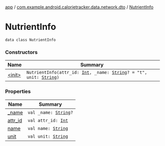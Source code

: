 [app](../../index.md) / [com.example.android.calorietracker.data.network.dto](../index.md) / [NutrientInfo](./index.md)

# NutrientInfo

`data class NutrientInfo`

### Constructors

| Name | Summary |
|---|---|
| [&lt;init&gt;](-init-.md) | `NutrientInfo(attr_id: `[`Int`](https://kotlinlang.org/api/latest/jvm/stdlib/kotlin/-int/index.html)`, _name: `[`String`](https://kotlinlang.org/api/latest/jvm/stdlib/kotlin/-string/index.html)`? = "t", unit: `[`String`](https://kotlinlang.org/api/latest/jvm/stdlib/kotlin/-string/index.html)`)` |

### Properties

| Name | Summary |
|---|---|
| [_name](_name.md) | `val _name: `[`String`](https://kotlinlang.org/api/latest/jvm/stdlib/kotlin/-string/index.html)`?` |
| [attr_id](attr_id.md) | `val attr_id: `[`Int`](https://kotlinlang.org/api/latest/jvm/stdlib/kotlin/-int/index.html) |
| [name](name.md) | `val name: `[`String`](https://kotlinlang.org/api/latest/jvm/stdlib/kotlin/-string/index.html) |
| [unit](unit.md) | `val unit: `[`String`](https://kotlinlang.org/api/latest/jvm/stdlib/kotlin/-string/index.html) |
